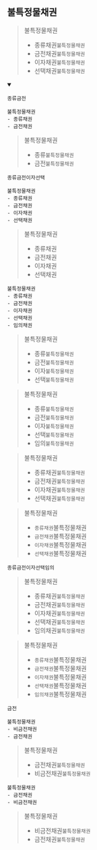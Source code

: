 ## 불특정물채권
> 불특정물채권
> - 종류채권`불특정물채권`
> - 금전채권`불특정물채권`
> - 이자채권`불특정물채권`
> - 선택채권`불특정물채권`
<details open>
    <summary></summary>

`종류금전`
```
불특정물채권
- 종류채권
- 금전채권
```
> 불특정물채권
> - 종류`불특정물채권`
> - 금전`불특정물채권`


`종류금전이자선택`
```
불특정물채권
- 종류채권
- 금전채권
- 이자채권
- 선택채권
```
> 불특정물채권
> - 종류채권
> - 금전채권
> - 이자채권
> - 선택채권
```
불특정물채권
- 종류채권
- 금전채권
- 이자채권
- 선택채권
- 임의채권
```
> 불특정물채권
> - 종류`불특정물채권`
> - 금전`불특정물채권`
> - 이자`불특정물채권`
> - 선택`불특정물채권`

> 불특정물채권
> - 종류`불특정물채권`
> - 금전`불특정물채권`
> - 이자`불특정물채권`
> - 선택`불특정물채권`
> - 임의`불특정물채권`

> 불특정물채권
> - 종류채권`불특정물채권`
> - 금전채권`불특정물채권`
> - 이자채권`불특정물채권`
> - 선택채권`불특정물채권`

> 불특정물채권
> - `종류채권`불특정물채권
> - `금전채권`불특정물채권
> - `이자채권`불특정물채권
> - `선택채권`불특정물채권


`종류금전이자선택임의`
> 불특정물채권
> - 종류채권`불특정물채권`
> - 금전채권`불특정물채권`
> - 이자채권`불특정물채권`
> - 선택채권`불특정물채권`
> - 임의채권`불특정물채권`

> 불특정물채권
> - `종류채권`불특정물채권
> - `금전채권`불특정물채권
> - `이자채권`불특정물채권
> - `선택채권`불특정물채권
> - `임의채권`불특정물채권


`금전`
```
불특정물채권
- 비금전채권
- 금전채권
```
> 불특정물채권
> - 금전채권`불특정물채권`
> - 비금전채권`불특정물채권`

```
불특정물채권
- 금전채권
- 비금전채권
```
> 불특정물채권
> - 비금전채권`불특정물채권`
> - 금전채권`불특정물채권`
</details>

